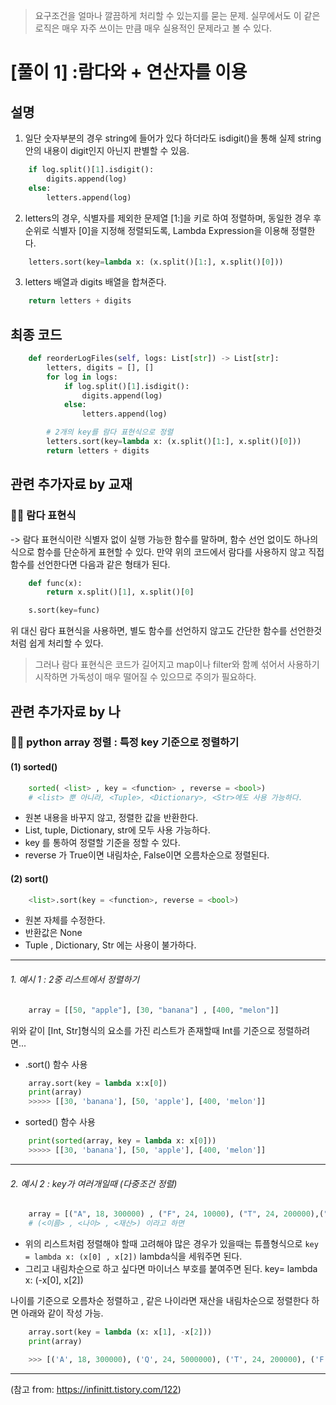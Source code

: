 > 요구조건을 얼마나 깔끔하게 처리할 수 있는지를 묻는 문제.
> 실무에서도 이 같은 로직은 매우 자주 쓰이는 만큼 매우 실용적인 문제라고 볼 수 있다.

# [풀이 1] :람다와 + 연산자를 이용

## 설명

1. 일단 숫자부분의 경우 string에 들어가 있다 하더라도 isdigit()을 통해 실제 string안의 내용이 digit인지 아닌지 판별할 수 있음.

```python
    if log.split()[1].isdigit():
        digits.append(log)
    else:
        letters.append(log)
```

2. letters의 경우, 식별자를 제외한 문제열 [1:]을 키로 하여 정렬하며, 동일한 경우 후순위로 식별자 [0]을 지정해 정렬되도록, Lambda Expression을 이용해 정렬한다.

```python
    letters.sort(key=lambda x: (x.split()[1:], x.split()[0]))
```

3. letters 배열과 digits 배열을 합쳐준다.

```python
    return letters + digits
```

## 최종 코드

```python
    def reorderLogFiles(self, logs: List[str]) -> List[str]:
        letters, digits = [], []
        for log in logs:
            if log.split()[1].isdigit():
                digits.append(log)
            else:
                letters.append(log)

        # 2개의 key를 람다 표현식으로 정렬
        letters.sort(key=lambda x: (x.split()[1:], x.split()[0]))
        return letters + digits
```

## 관련 추가자료 by 교재

### 🧚‍♀️ 람다 표현식

-> 람다 표현식이란 식별자 없이 실행 가능한 함수를 말하며, 함수 선언 없이도 하나의 식으로 함수를 단순하게 표현할 수 있다.
만약 위의 코드에서 람다를 사용하지 않고 직접 함수를 선언한다면 다음과 같은 형태가 된다.

```python
    def func(x):
        return x.split()[1], x.split()[0]

    s.sort(key=func)
```

위 대신 람다 표현식을 사용하면, 별도 함수를 선언하지 않고도 간단한 함수를 선언한것처럼 쉽게 처리할 수 있다.

> 그러나 람다 표현식은 코드가 길어지고 map이나 filter와 함꼐 섞어서 사용하기 시작하면 가독성이 매우 떨어질 수 있으므로 주의가 필요하다.

## 관련 추가자료 by 나

### 🧚‍♂️ python array 정렬 : 특정 key 기준으로 정렬하기

#### (1) sorted()

```python
    sorted( <list> , key = <function> , reverse = <bool>)
    # <list> 뿐 아니라, <Tuple>, <Dictionary>, <Str>에도 사용 가능하다.
```

-   원본 내용을 바꾸지 않고, 정렬한 값을 반환한다.
-   List, tuple, Dictionary, str에 모두 사용 가능하다.
-   key 를 통하여 정렬할 기준을 정할 수 있다.
-   reverse 가 True이면 내림차순, False이면 오름차순으로 정렬된다.

#### (2) sort()

```python
    <list>.sort(key = <function>, reverse = <bool>)
```

-   원본 자체를 수정한다.
-   반환값은 None
-   Tuple , Dictionary, Str 에는 사용이 불가하다.

---

###### 1. 예시 1 : 2중 리스트에서 정렬하기

```python
    array = [[50, "apple"], [30, "banana"] , [400, "melon"]]
```

위와 같이 [Int, Str]형식의 요소를 가진 리스트가 존재할때
Int를 기준으로 정렬하려면...

-   .sort() 함수 사용

```python
    array.sort(key = lambda x:x[0])
    print(array)
    >>>>> [[30, 'banana'], [50, 'apple'], [400, 'melon']]
```

-   sorted() 함수 사용

```python
    print(sorted(array, key = lambda x: x[0]))
    >>>>> [[30, 'banana'], [50, 'apple'], [400, 'melon']]
```

---

###### 2. 예시 2 : key가 여러개일때 (다중조건 정렬)

```python
    array = [("A", 18, 300000) , ("F", 24, 10000), ("T", 24, 200000),("Q",24,5000000), ("B", 70, 5000)]
    # (<이름> , <나이> , <재산>) 이라고 하면
```

-   위의 리스트처럼 정렬해야 할때 고려해야 많은 경우가 있을때는 튜플형식으로 `key = lambda x: (x[0] , x[2])` lambda식을 세워주면 된다.
-   그리고 내림차순으로 하고 싶다면 마이너스 부호를 붙여주면 된다. key= lambda x: (-x[0], x[2])

나이를 기준으로 오름차순 정렬하고 , 같은 나이라면 재산을 내림차순으로 정렬한다 하면 아래와 같이 작성 가능.

```python
    array.sort(key = lambda (x: x[1], -x[2]))
    print(array)

    >>> [('A', 18, 300000), ('Q', 24, 5000000), ('T', 24, 200000), ('F', 24, 10000), ('B', 70, 5000)]
```

---

(참고 from: <https://infinitt.tistory.com/122>)
